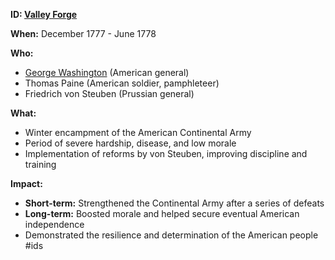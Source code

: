 **ID: [Valley Forge](./../valley-forge/)**

**When:** December 1777 - June 1778

**Who:**
* [George Washington](./../george-washington/) (American general)
* Thomas Paine (American soldier, pamphleteer)
* Friedrich von Steuben (Prussian general)

**What:**
* Winter encampment of the American Continental Army
* Period of severe hardship, disease, and low morale
* Implementation of reforms by von Steuben, improving discipline and training

**Impact:**
* **Short-term:** Strengthened the Continental Army after a series of defeats
* **Long-term:** Boosted morale and helped secure eventual American independence
* Demonstrated the resilience and determination of the American people
#ids